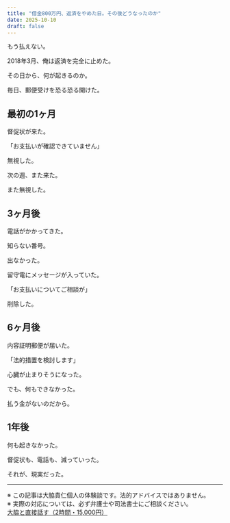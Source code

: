 ```yaml
---
title: "借金800万円、返済をやめた日。その後どうなったのか"
date: 2025-10-10
draft: false
---
```


もう払えない。

2018年3月、俺は返済を完全に止めた。

その日から、何が起きるのか。

毎日、郵便受けを恐る恐る開けた。

## 最初の1ヶ月

督促状が来た。

「お支払いが確認できていません」

無視した。

次の週、また来た。

また無視した。

## 3ヶ月後

電話がかかってきた。

知らない番号。

出なかった。

留守電にメッセージが入っていた。

「お支払いについてご相談が」

削除した。

## 6ヶ月後

内容証明郵便が届いた。

「法的措置を検討します」

心臓が止まりそうになった。

でも、何もできなかった。

払う金がないのだから。

## 1年後

何も起きなかった。

督促状も、電話も、減っていった。

それが、現実だった。

---

※ この記事は大脇貴仁個人の体験談です。法的アドバイスではありません。  
※ 実際の対応については、必ず弁護士や司法書士にご相談ください。  
[大脇と直接話す（2時間・15,000円）](https://jikou.bokunosaiseikeikaku.icu/)
